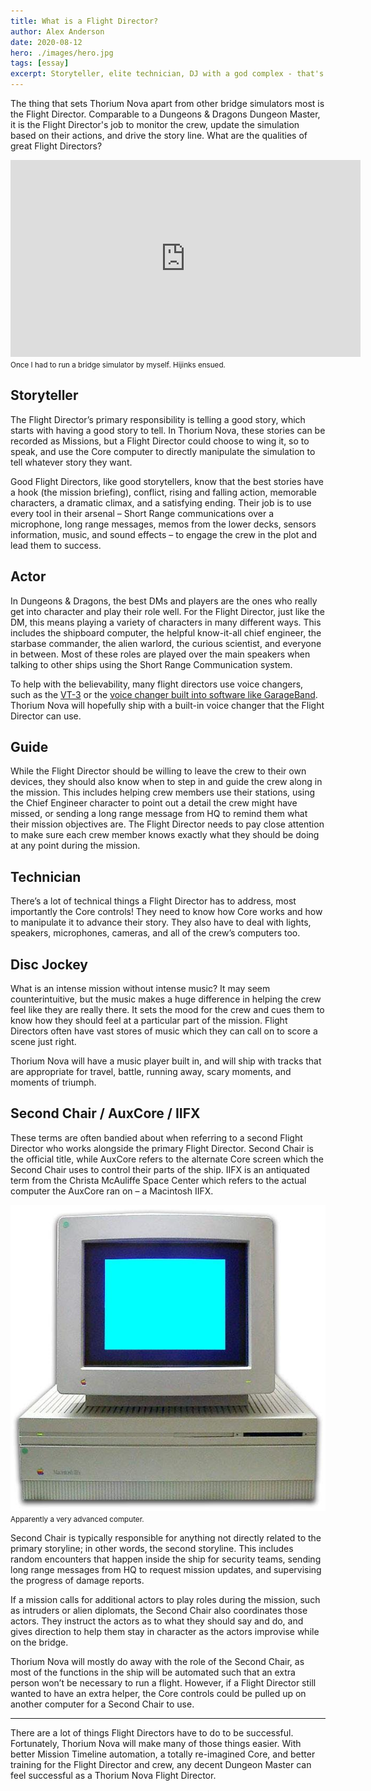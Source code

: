```yaml
---
title: What is a Flight Director?
author: Alex Anderson
date: 2020-08-12
hero: ./images/hero.jpg
tags: [essay]
excerpt: Storyteller, elite technician, DJ with a god complex - that's what makes a Flight Director
---
```


The thing that sets Thorium Nova apart from other bridge simulators most is the Flight Director. Comparable to a Dungeons & Dragons Dungeon Master, it is the Flight Director's job to monitor the crew, update the simulation based on their actions, and drive the story line. What are the qualities of great Flight Directors?

<iframe width="560" height="315" src="https://www.youtube.com/embed/UzpI5ffl5Jc" frameborder="0" allow="accelerometer; autoplay; encrypted-media; gyroscope; picture-in-picture" allowfullscreen=""> </iframe>
<small style="text-align:center;">Once I had to run a bridge simulator by myself. Hijinks ensued.</small>

## Storyteller

The Flight Director’s primary responsibility is telling a good story, which starts with having a good story to tell. In Thorium Nova, these stories can be recorded as Missions, but a Flight Director could choose to wing it, so to speak, and use the Core computer to directly manipulate the simulation to tell whatever story they want.

Good Flight Directors, like good storytellers, know that the best stories have a hook (the mission briefing), conflict, rising and falling action, memorable characters, a dramatic climax, and a satisfying ending. Their job is to use every tool in their arsenal – Short Range communications over a microphone, long range messages, memos from the lower decks, sensors information, music, and sound effects – to engage the crew in the plot and lead them to success.

## Actor

In Dungeons & Dragons, the best DMs and players are the ones who really get into character and play their role well. For the Flight Director, just like the DM, this means playing a variety of characters in many different ways. This includes the shipboard computer, the helpful know-it-all chief engineer, the starbase commander, the alien warlord, the curious scientist, and everyone in between. Most of these roles are played over the main speakers when talking to other ships using the Short Range Communication system.

To help with the believability, many flight directors use voice changers, such as the [VT-3](https://www.roland.com/us/products/vt-3/) or the [voice changer built into software like GarageBand](http://dreamflightadventures.com/resources/simulator-software/flight-director-voices/). Thorium Nova will hopefully ship with a built-in voice changer that the Flight Director can use.

## Guide

While the Flight Director should be willing to leave the crew to their own devices, they should also know when to step in and guide the crew along in the mission. This includes helping crew members use their stations, using the Chief Engineer character to point out a detail the crew might have missed, or sending a long range message from HQ to remind them what their mission objectives are. The Flight Director needs to pay close attention to make sure each crew member knows exactly what they should be doing at any point during the mission.

## Technician

There’s a lot of technical things a Flight Director has to address, most importantly the Core controls! They need to know how Core works and how to manipulate it to advance their story. They also have to deal with lights, speakers, microphones, cameras, and all of the crew’s computers too.

## Disc Jockey

What is an intense mission without intense music? It may seem counterintuitive, but the music makes a huge difference in helping the crew feel like they are really there. It sets the mood for the crew and cues them to know how they should feel at a particular part of the mission. Flight Directors often have vast stores of music which they can call on to score a scene just right.

Thorium Nova will have a music player built in, and will ship with tracks that are appropriate for travel, battle, running away, scary moments, and moments of triumph.

## Second Chair / AuxCore / IIFX

These terms are often bandied about when referring to a second Flight Director who works alongside the primary Flight Director. Second Chair is the official title, while AuxCore refers to the alternate Core screen which the Second Chair uses to control their parts of the ship. IIFX is an antiquated term from the Christa McAuliffe Space Center which refers to the actual computer the AuxCore ran on – a Macintosh IIFX.

![Macintosh IIFX](images/iifx.jpeg)
<small style="text-align:center;">Apparently a very advanced computer.</small>

Second Chair is typically responsible for anything not directly related to the primary storyline; in other words, the second storyline. This includes random encounters that happen inside the ship for security teams, sending long range messages from HQ to request mission updates, and supervising the progress of damage reports.

If a mission calls for additional actors to play roles during the mission, such as intruders or alien diplomats, the Second Chair also coordinates those actors. They instruct the actors as to what they should say and do, and gives direction to help them stay in character as the actors improvise while on the bridge.

Thorium Nova will mostly do away with the role of the Second Chair, as most of the functions in the ship will be automated such that an extra person won’t be necessary to run a flight. However, if a Flight Director still wanted to have an extra helper, the Core controls could be pulled up on another computer for a Second Chair to use.

---

There are a lot of things Flight Directors have to do to be successful. Fortunately, Thorium Nova will make many of those things easier. With better Mission Timeline automation, a totally re-imagined Core, and better training for the Flight Director and crew, any decent Dungeon Master can feel successful as a Thorium Nova Flight Director.
